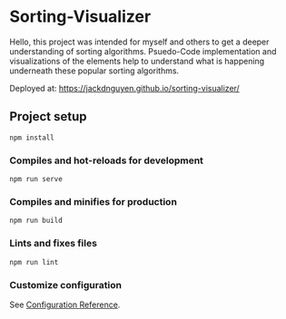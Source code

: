 # Sorting-Visualizer
Hello, this project was intended for myself and others to get a deeper understanding of sorting algorithms.
Psuedo-Code implementation and visualizations of the elements help to understand what is happening underneath
these popular sorting algorithms. 

Deployed at: https://jackdnguyen.github.io/sorting-visualizer/

## Project setup
```
npm install
```

### Compiles and hot-reloads for development
```
npm run serve
```

### Compiles and minifies for production
```
npm run build
```

### Lints and fixes files
```
npm run lint
```

### Customize configuration
See [Configuration Reference](https://cli.vuejs.org/config/).
